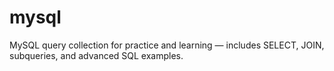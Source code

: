 # mysql
MySQL query collection for practice and learning — includes SELECT, JOIN, subqueries, and advanced SQL examples.
